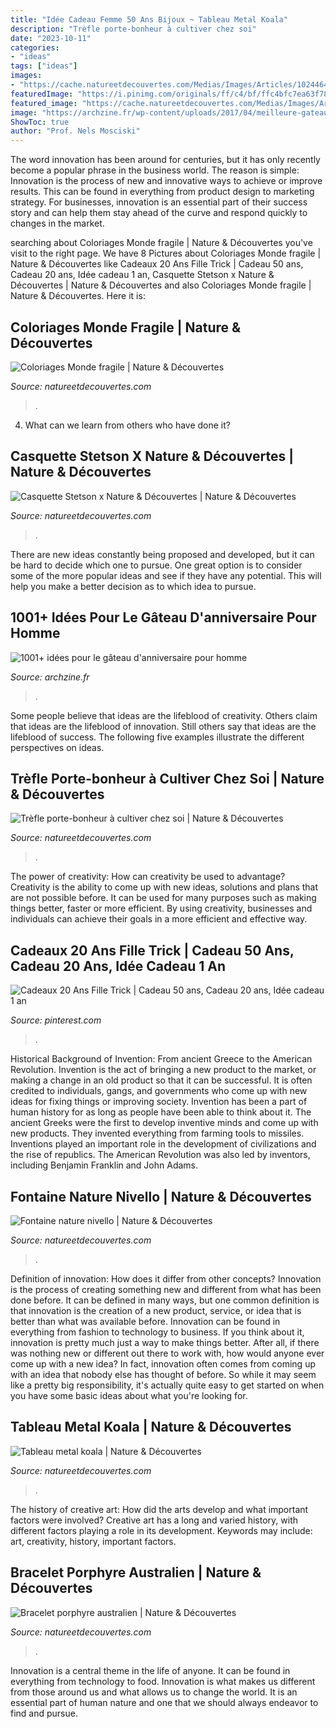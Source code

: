 ```yaml
---
title: "Idée Cadeau Femme 50 Ans Bijoux ~ Tableau Metal Koala"
description: "Trèfle porte-bonheur à cultiver chez soi"
date: "2023-10-11"
categories:
- "ideas"
tags: ["ideas"]
images:
- "https://cache.natureetdecouvertes.com/Medias/Images/Articles/10244640/690"
featuredImage: "https://i.pinimg.com/originals/ff/c4/bf/ffc4bfc7ea63f78a26d95b4bd6488652.jpg"
featured_image: "https://cache.natureetdecouvertes.com/Medias/Images/Articles/10244640/690"
image: "https://archzine.fr/wp-content/uploads/2017/04/meilleure-gateau-anniversaire-original-et-facile-gateau-pour-50-ans.jpg"
ShowToc: true
author: "Prof. Nels Mosciski"
---
```



The word innovation has been around for centuries, but it has only recently become a popular phrase in the business world. The reason is simple: Innovation is the process of new and innovative ways to achieve or improve results. This can be found in everything from product design to marketing strategy. For businesses, innovation is an essential part of their success story and can help them stay ahead of the curve and respond quickly to changes in the market.

	

		
searching about Coloriages Monde fragile | Nature &amp; Découvertes you've visit to the right page. We have 8 Pictures about Coloriages Monde fragile | Nature &amp; Découvertes like Cadeaux 20 Ans Fille Trick | Cadeau 50 ans, Cadeau 20 ans, Idée cadeau 1 an, Casquette Stetson x Nature &amp; Découvertes | Nature &amp; Découvertes and also Coloriages Monde fragile | Nature &amp; Découvertes. Here it is:
		
    
## Coloriages Monde Fragile | Nature &amp; Découvertes

<img loading=lazy src="https://cache.natureetdecouvertes.com/Medias/Images/Articles/10244640/690" onerror="this.onerror=null;this.src='https://tse4.mm.bing.net/th?id=OIP.AlvAWXrVMDnNTwELWNtKBAHaHa&amp;pid=15.1';" alt="Coloriages Monde fragile | Nature &amp; Découvertes">

_Source: natureetdecouvertes.com_

>. 

	

4) What can we learn from others who have done it?

    
## Casquette Stetson X Nature &amp; Découvertes | Nature &amp; Découvertes

<img loading=lazy src="https://cache.natureetdecouvertes.com/Medias/Images/Articles/52145200/690" onerror="this.onerror=null;this.src='https://tse1.mm.bing.net/th?id=OIP.ISJYyOaXs7We4x922ZK6AAHaHa&amp;pid=15.1';" alt="Casquette Stetson x Nature &amp; Découvertes | Nature &amp; Découvertes">

_Source: natureetdecouvertes.com_

>. 

	

There are new ideas constantly being proposed and developed, but it can be hard to decide which one to pursue. One great option is to consider some of the more popular ideas and see if they have any potential. This will help you make a better decision as to which idea to pursue.

    
## 1001+ Idées Pour Le Gâteau D&#039;anniversaire Pour Homme

<img loading=lazy src="https://archzine.fr/wp-content/uploads/2017/04/meilleure-gateau-anniversaire-original-et-facile-gateau-pour-50-ans.jpg" onerror="this.onerror=null;this.src='https://tse3.mm.bing.net/th?id=OIP.9Aa0eaZWN4Bp_E-ceVRHMwHaJL&amp;pid=15.1';" alt="1001+ idées pour le gâteau d&#039;anniversaire pour homme">

_Source: archzine.fr_

>. 

	

Some people believe that ideas are the lifeblood of creativity. Others claim that ideas are the lifeblood of innovation. Still others say that ideas are the lifeblood of success. The following five examples illustrate the different perspectives on ideas.

    
## Trèfle Porte-bonheur à Cultiver Chez Soi | Nature &amp; Découvertes

<img loading=lazy src="https://cache.natureetdecouvertes.com/Medias/Images/Articles/91038320/690" onerror="this.onerror=null;this.src='https://tse1.mm.bing.net/th?id=OIP.nT-veXyeXnPf1mysqMY6mwHaHa&amp;pid=15.1';" alt="Trèfle porte-bonheur à cultiver chez soi | Nature &amp; Découvertes">

_Source: natureetdecouvertes.com_

>. 

	

The power of creativity: How can creativity be used to advantage?
Creativity is the ability to come up with new ideas, solutions and plans that are not possible before. It can be used for many purposes such as making things better, faster or more efficient. By using creativity, businesses and individuals can achieve their goals in a more efficient and effective way.

    
## Cadeaux 20 Ans Fille Trick | Cadeau 50 Ans, Cadeau 20 Ans, Idée Cadeau 1 An

<img loading=lazy src="https://i.pinimg.com/originals/ff/c4/bf/ffc4bfc7ea63f78a26d95b4bd6488652.jpg" onerror="this.onerror=null;this.src='https://tse3.mm.bing.net/th?id=OIP.2WPMP9dGo_G0dTVAu9ZaKgHaE8&amp;pid=15.1';" alt="Cadeaux 20 Ans Fille Trick | Cadeau 50 ans, Cadeau 20 ans, Idée cadeau 1 an">

_Source: pinterest.com_

>. 

	

Historical Background of Invention: From ancient Greece to the American Revolution.
Invention is the act of bringing a new product to the market, or making a change in an old product so that it can be successful. It is often credited to individuals, gangs, and governments who come up with new ideas for fixing things or improving society. Invention has been a part of human history for as long as people have been able to think about it. The ancient Greeks were the first to develop inventive minds and come up with new products. They invented everything from farming tools to missiles. Inventions played an important role in the development of civilizations and the rise of republics. The American Revolution was also led by inventors, including Benjamin Franklin and John Adams.

    
## Fontaine Nature Nivello | Nature &amp; Découvertes

<img loading=lazy src="https://cache.natureetdecouvertes.com/Medias/Images/Articles/91450970/690" onerror="this.onerror=null;this.src='https://tse2.mm.bing.net/th?id=OIP.9M811DIkxquuOLq2Bn0_JgHaHa&amp;pid=15.1';" alt="Fontaine nature nivello | Nature &amp; Découvertes">

_Source: natureetdecouvertes.com_

>. 

	

Definition of innovation: How does it differ from other concepts?
Innovation is the process of creating something new and different from what has been done before. It can be defined in many ways, but one common definition is that innovation is the creation of a new product, service, or idea that is better than what was available before. Innovation can be found in everything from fashion to technology to business.
If you think about it, innovation is pretty much just a way to make things better. After all, if there was nothing new or different out there to work with, how would anyone ever come up with a new idea? In fact, innovation often comes from coming up with an idea that nobody else has thought of before. So while it may seem like a pretty big responsibility, it's actually quite easy to get started on when you have some basic ideas about what you're looking for.

    
## Tableau Metal Koala | Nature &amp; Découvertes

<img loading=lazy src="https://cache.natureetdecouvertes.com/Medias/Images/Articles/92489340/690" onerror="this.onerror=null;this.src='https://tse2.mm.bing.net/th?id=OIP.-_iAMTks2ucEEjLcc96twgHaHa&amp;pid=15.1';" alt="Tableau metal koala | Nature &amp; Découvertes">

_Source: natureetdecouvertes.com_

>. 

	

The history of creative art: How did the arts develop and what important factors were involved?
Creative art has a long and varied history, with different factors playing a role in its development. Keywords may include: art, creativity, history, important factors.

    
## Bracelet Porphyre Australien | Nature &amp; Découvertes

<img loading=lazy src="https://cache.natureetdecouvertes.com/Medias/Images/Articles/92492050/690" onerror="this.onerror=null;this.src='https://tse3.mm.bing.net/th?id=OIP.GJnrmaicl4_jxuU6Lv14twHaHa&amp;pid=15.1';" alt="Bracelet porphyre australien | Nature &amp; Découvertes">

_Source: natureetdecouvertes.com_

>. 

	

Innovation is a central theme in the life of anyone. It can be found in everything from technology to food. Innovation is what makes us different from those around us and what allows us to change the world. It is an essential part of human nature and one that we should always endeavor to find and pursue.

